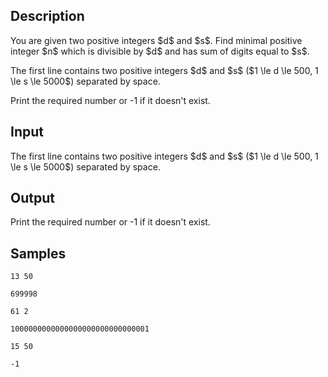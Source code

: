 ## Description

<div><p>You are given two positive integers $d$ and $s$. Find minimal positive integer $n$ which is divisible by $d$ and has sum of digits equal to $s$.</p></div><div class="input-specification"><p>The first line contains two positive integers $d$ and $s$ ($1 \le d \le 500, 1 \le s \le 5000$) separated by space.</p></div><div class="output-specification"><p>Print the required number or <span class="tex-font-style-tt">-1</span> if it doesn't exist.</p></div>

## Input

<p>The first line contains two positive integers $d$ and $s$ ($1 \le d \le 500, 1 \le s \le 5000$) separated by space.</p>

## Output

<p>Print the required number or <span class="tex-font-style-tt">-1</span> if it doesn't exist.</p>

## Samples

```input1
13 50

```

```output1
699998

```






```input2
61 2

```

```output2
1000000000000000000000000000001

```






```input3
15 50

```

```output3
-1

```



